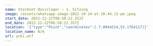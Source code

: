 ```yaml
---
name: Starknet Basislager – 1. Sitzung
image: /assets/whatsapp-image-2022-10-14-at-10.44.13-pm.jpeg
start_date: 2022-12-22T08:50:22.352Z
end_date: 2022-12-22T08:50:22.357Z
location: '{"type":"Point","coordinates":[-7.0944214,53.1764117]}'
location_name: N/A
url: yuki.wtf
---
```

